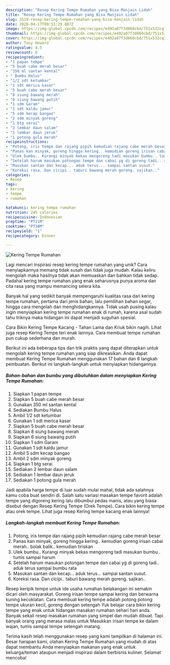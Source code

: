 ```yaml
---
description: "Resep Kering Tempe Rumahan yang Bisa Manjain Lidah"
title: "Resep Kering Tempe Rumahan yang Bisa Manjain Lidah"
slug: 3519-resep-kering-tempe-rumahan-yang-bisa-manjain-lidah
date: 2020-04-17T09:51:29.887Z
image: https://img-global.cpcdn.com/recipes/e492a87f3d860cbd/751x532cq70/kering-tempe-rumahan-foto-resep-utama.jpg
thumbnail: https://img-global.cpcdn.com/recipes/e492a87f3d860cbd/751x532cq70/kering-tempe-rumahan-foto-resep-utama.jpg
cover: https://img-global.cpcdn.com/recipes/e492a87f3d860cbd/751x532cq70/kering-tempe-rumahan-foto-resep-utama.jpg
author: Tony Howard
ratingvalue: 4.5
reviewcount: 6
recipeingredient:
- "1 papan tempe"
- "5 buah cabe merah besar"
- "350 ml santan kental"
- " Bumbu Halus"
- "1/2 sdt ketumbar"
- "1 sdt merica kasar"
- "5 buah cabe merah besar"
- "8 siung bawang merah"
- "6 siung bawang putih"
- "1 sdm Garam"
- "1 sdt kaldu jamur"
- "5 sdm kecap bangao"
- "2 sdm minyak goreng"
- "1 btg serai"
- "2 lembar daun salam"
- "1 lembar daun jeruk"
- "1 potong gula merah"
recipeinstructions:
- "Potong, iris tempe dan rajang pipih kemudian rajang cabe merah besar"
- "Panas kan minyak, goreng hingga kering.. kemudian goreng irisan cabai merah.. bolak balik.. kemudian tiriskan"
- "Ulek bumbu.. Kurangi minyak bekas mengoreng tadi masukan bumbu.. tumis sampai harum"
- "Setelah harum masukan potongan tempe dan cabai yg di goreng tadi.. aduk terus sampai bumbu rata"
- "Masukan santan dan kecap... aduk terus... sampai santan susut."
- "Koreksi rasa. Dan cicipi.. taburi bawang merah goreng. sajikan.."
categories:
- Resep
tags:
- kering
- tempe
- rumahan

katakunci: kering tempe rumahan 
nutrition: 245 calories
recipecuisine: Indonesian
preptime: "PT21M"
cooktime: "PT30M"
recipeyield: "1"
recipecategory: Dinner

---
```



![Kering Tempe Rumahan](https://img-global.cpcdn.com/recipes/e492a87f3d860cbd/751x532cq70/kering-tempe-rumahan-foto-resep-utama.jpg)

Lagi mencari inspirasi resep kering tempe rumahan yang unik? Cara menyiapkannya memang tidak susah dan tidak juga mudah. Kalau keliru mengolah maka hasilnya tidak akan memuaskan dan bahkan tidak sedap. Padahal kering tempe rumahan yang enak seharusnya punya aroma dan cita rasa yang mampu memancing selera kita.

Banyak hal yang sedikit banyak mempengaruhi kualitas rasa dari kering tempe rumahan, pertama dari jenis bahan, lalu pemilihan bahan segar, hingga cara mengolah dan menghidangkannya. Tidak usah pusing kalau ingin menyiapkan kering tempe rumahan enak di rumah, karena asal sudah tahu triknya maka hidangan ini dapat menjadi suguhan spesial.

Cara Bikin Kering Tempe Kacang - Tahan Lama dan Kriuk bikin nagih. Lihat juga resep Kering Tempe teri enak lainnya. Cara membuat tempe rumahan pun cukup sederhana dan murah.


Berikut ini ada beberapa tips dan trik praktis yang dapat diterapkan untuk mengolah kering tempe rumahan yang siap dikreasikan. Anda dapat membuat Kering Tempe Rumahan menggunakan 17 bahan dan 6 langkah pembuatan. Berikut ini langkah-langkah untuk menyiapkan hidangannya.

<!--inarticleads1-->

##### Bahan-bahan dan bumbu yang dibutuhkan dalam menyiapkan Kering Tempe Rumahan:

1. Siapkan 1 papan tempe
1. Siapkan 5 buah cabe merah besar
1. Gunakan 350 ml santan kental
1. Sediakan  Bumbu Halus
1. Ambil 1/2 sdt ketumbar
1. Gunakan 1 sdt merica kasar
1. Siapkan 5 buah cabe merah besar
1. Siapkan 8 siung bawang merah
1. Siapkan 6 siung bawang putih
1. Siapkan 1 sdm Garam
1. Gunakan 1 sdt kaldu jamur
1. Ambil 5 sdm kecap bangao
1. Ambil 2 sdm minyak goreng
1. Siapkan 1 btg serai
1. Sediakan 2 lembar daun salam
1. Sediakan 1 lembar daun jeruk
1. Sediakan 1 potong gula merah


Jadi apabila harga tempe di luar sudah mulai mahal, tidak ada salahnya kamu coba buat sendiri di. Salah satu variasi masakan tempe favorit adalah tempe yang digoreng kering lalu dibumbui pedas manis, atau yang biasa disebut dengan Resep Kering Tempe (Orek Tempe). Cara bikin kering tempe atau orek tempe. Lihat juga resep Kering tempe kacang enak lainnya! 

<!--inarticleads2-->

##### Langkah-langkah membuat Kering Tempe Rumahan:

1. Potong, iris tempe dan rajang pipih kemudian rajang cabe merah besar
1. Panas kan minyak, goreng hingga kering.. kemudian goreng irisan cabai merah.. bolak balik.. kemudian tiriskan
1. Ulek bumbu.. Kurangi minyak bekas mengoreng tadi masukan bumbu.. tumis sampai harum
1. Setelah harum masukan potongan tempe dan cabai yg di goreng tadi.. aduk terus sampai bumbu rata
1. Masukan santan dan kecap... aduk terus... sampai santan susut.
1. Koreksi rasa. Dan cicipi.. taburi bawang merah goreng. sajikan..


Resep keripik tempe untuk ide usaha rumahan belakangan ini semakin dicari oleh masyarakat. Goreng irisan tempe sampai kering dan berwarna kuning kecoklatan. Cara membuat kering tempe adalah potong potong tempe ukuran kecil, goreng dengan setengah Yuk belajar cara bikin kering tempe yang enak untuk hidangan masakan rumahan sehari hari anda. Banyak sekali resep masakan rumahan yang simpel dan mudah dibuat. Tapi banyak orang yang merasa malas untuk Masukkan irisan tempe ke dalam wajan, tumis sampai tempe setengah matang. 

Terima kasih telah menggunakan resep yang kami tampilkan di halaman ini. Besar harapan kami, olahan Kering Tempe Rumahan yang mudah di atas dapat membantu Anda menyiapkan makanan yang enak untuk keluarga/teman ataupun menjadi inspirasi dalam berbisnis kuliner. Selamat mencoba!
